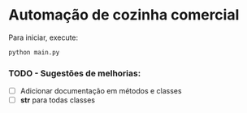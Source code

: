 # Automação de cozinha comercial

Para iniciar, execute:

```bash
python main.py
```

### TODO - Sugestões de melhorias:

- [ ] Adicionar documentação em métodos e classes
- [ ] __str__ para todas classes
